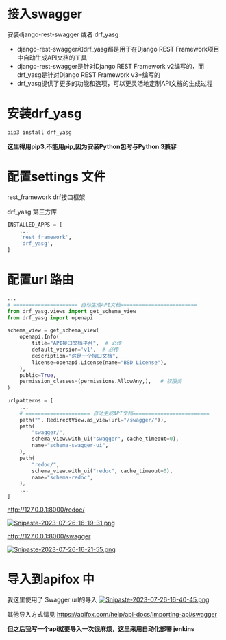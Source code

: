 # 接入swagger
安装django-rest-swagger 或者 drf_yasg
- django-rest-swagger和drf_yasg都是用于在Django REST Framework项目中自动生成API文档的工具
- django-rest-swagger是针对Django REST Framework v2编写的，而drf_yasg是针对Django REST Framework v3+编写的
- drf_yasg提供了更多的功能和选项，可以更灵活地定制API文档的生成过程

# 安装drf_yasg
```sh
pip3 install drf_yasg
```
**这里得用pip3,不能用pip,因为安装Python包时与Python 3兼容**

# 配置settings 文件
rest_framework            drf接口框架

drf_yasg                  第三方库

```python
INSTALLED_APPS = [
    ...
    'rest_framework',
    'drf_yasg',
]
```

# 配置url 路由
```python
...
# ===================== 自动生成API文档=========================
from drf_yasg.views import get_schema_view
from drf_yasg import openapi
 
schema_view = get_schema_view(
    openapi.Info(
        title="API接口文档平台",  # 必传
        default_version='v1',  # 必传
        description="这是一个接口文档",
        license=openapi.License(name="BSD License"),
    ),
    public=True,
    permission_classes=(permissions.AllowAny,),   # 权限类
)
 
urlpatterns = [
    ...
    # ===================== 自动生成API文档=========================
    path("", RedirectView.as_view(url="/swagger/")),
    path(
        "swagger/",
        schema_view.with_ui("swagger", cache_timeout=0),
        name="schema-swagger-ui",
    ),
    path(
        "redoc/",
        schema_view.with_ui("redoc", cache_timeout=0),
        name="schema-redoc",
    ),
    ...
]
```

http://127.0.0.1:8000/redoc/

[![Snipaste-2023-07-26-16-19-31.png](https://i.postimg.cc/W4wv9604/Snipaste-2023-07-26-16-19-31.png)](https://postimg.cc/Z9n2nN7k)


http://127.0.0.1:8000/swagger

[![Snipaste-2023-07-26-16-21-55.png](https://i.postimg.cc/y89g8tCr/Snipaste-2023-07-26-16-21-55.png)](https://postimg.cc/Mn6KssTy)

# 导入到apifox 中
我这里使用了 Swagger url的导入
[![Snipaste-2023-07-26-16-40-45.png](https://i.postimg.cc/tTrjh3xV/Snipaste-2023-07-26-16-40-45.png)](https://postimg.cc/njQgxQTH)

其他导入方式请见 https://apifox.com/help/api-docs/importing-api/swagger

**但之后我写一个api就要导入一次很麻烦，这里采用自动化部署 jenkins**
